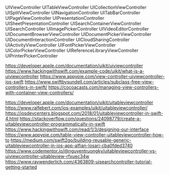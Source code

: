 UIViewController
UITableViewController
UICollectionViewController
UISplitViewController
UINavigationController
UITabBarController
UIPageViewController
UIPresentationController
UISheetPresentationController
UISearchContainerViewController
UISearchController
UIImagePickerController
UIVideoEditorController
UIDocumentBrowserViewController
UIDocumentPickerViewController
UIDocumentInteractionController
UICloudSharingController
UIActivityViewController
UIFontPickerViewController
UIColorPickerViewController
UIReferenceLibraryViewController
UIPrinterPickerController

https://developer.apple.com/documentation/uikit/uiviewcontroller
https://www.hackingwithswift.com/example-code/uikit/what-is-a-uiviewcontroller
https://www.appypie.com/view-controller-uiviewcontroller-ios-swift
https://www.swiftbysundell.com/articles/subclass-free-view-controllers-in-swift/
https://cocoacasts.com/managing-view-controllers-with-container-view-controllers/

https://developer.apple.com/documentation/uikit/uitableviewcontroller
https://www.ralfebert.com/ios-examples/uikit/uitableviewcontroller/
https://iosdevcenters.blogspot.com/2018/01/uitableviewcontroller-in-swift-4.html
https://stackoverflow.com/questions/24098779/create-a-uitableviewcontroller-programmatically-in-swift
https://www.hackingwithswift.com/read/1/3/designing-our-interface
https://www.appypie.com/table-view-controller-uitableviewcontroller-how-to
https://medium.com/swift2go/building-reusable-generic-uitableviewcontroller-in-ios-app-alfian-losari-cba0fded3740
https://www.codementor.io/@nguyentruongky/uitableviewcontroller-vs-uiviewcontroller-uitableview-rfxuec34w
https://www.raywenderlich.com/4363809-uisearchcontroller-tutorial-getting-started